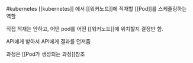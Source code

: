 #kubernetes
[[kubernetes]] 에서 [[워커노드]]에 적재할 [[Pod]]를 스케줄링하는 역할

직접 적재는 안하고, 어떤 pod를 어떤 [[워커노드]]에 위치할지 결정만 함. 

API에게 받아서 API에게 결과를 던져줌


과정은 [[Pod가 생성되는 과정]]참조